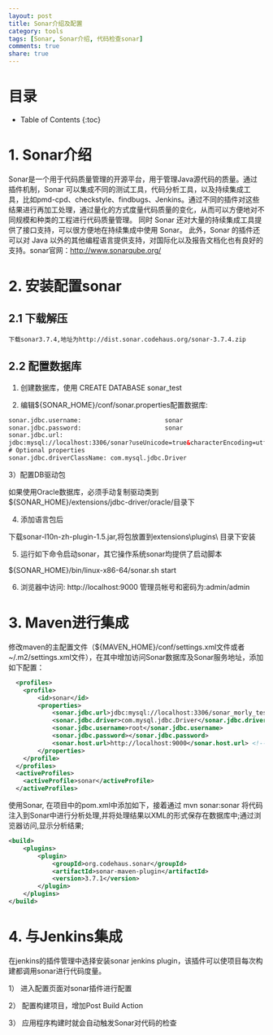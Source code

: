 ```yaml
---
layout: post
title: Sonar介绍及配置
category: tools
tags: [Sonar, Sonar介绍, 代码检查sonar]
comments: true
share: true
---
```


# 目录  #

* Table of Contents
{:toc}

# 1. Sonar介绍  #

Sonar是一个用于代码质量管理的开源平台，用于管理Java源代码的质量。通过插件机制，Sonar 可以集成不同的测试工具，代码分析工具，以及持续集成工具，比如pmd-cpd、checkstyle、findbugs、Jenkins。通过不同的插件对这些结果进行再加工处理，通过量化的方式度量代码质量的变化，从而可以方便地对不同规模和种类的工程进行代码质量管理。
同时 Sonar 还对大量的持续集成工具提供了接口支持，可以很方便地在持续集成中使用 Sonar。
此外，Sonar 的插件还可以对 Java 以外的其他编程语言提供支持，对国际化以及报告文档化也有良好的支持。sonar官网：http://www.sonarqube.org/

# 2. 安装配置sonar  #

## 2.1 下载解压   ## 
    下载sonar3.7.4,地址为http://dist.sonar.codehaus.org/sonar-3.7.4.zip

## 2.2 配置数据库  ##
 1) 创建数据库，使用 CREATE DATABASE sonar_test
     
 2) 编辑${SONAR_HOME}/conf/sonar.properties配置数据库:
     
```xml
sonar.jdbc.username:                       sonar
sonar.jdbc.password:                       sonar
sonar.jdbc.url:                            
jdbc:mysql://localhost:3306/sonar?useUnicode=true&characterEncoding=utf8&rewriteBatchedStatements=true
# Optional properties
sonar.jdbc.driverClassName: com.mysql.jdbc.Driver
```

3）配置DB驱动包
      
  如果使用Oracle数据库，必须手动复制驱动类到${SONAR_HOME}/extensions/jdbc-driver/oracle/目录下
        
4) 添加语言包后
      
下载sonar-l10n-zh-plugin-1.5.jar,将包放置到extensions\plugins\ 目录下安装
        
5) 运行如下命令启动sonar，其它操作系统sonar均提供了启动脚本
      
${SONAR_HOME}/bin/linux-x86-64/sonar.sh start
        
6) 浏览器中访问: http://localhost:9000  管理员帐号和密码为:admin/admin

# 3. Maven进行集成  #

修改maven的主配置文件（${MAVEN_HOME}/conf/settings.xml文件或者 ~/.m2/settings.xml文件），在其中增加访问Sonar数据库及Sonar服务地址，添加如下配置：

```xml
  <profiles>
    <profile>
        <id>sonar</id>
        <properties>
            <sonar.jdbc.url>jdbc:mysql://localhost:3306/sonar_morly_test</sonar.jdbc.url>
            <sonar.jdbc.driver>com.mysql.jdbc.Driver</sonar.jdbc.driver>
            <sonar.jdbc.username>root</sonar.jdbc.username>
            <sonar.jdbc.password></sonar.jdbc.password>
            <sonar.host.url>http://localhost:9000</sonar.host.url> <!-- Sonar服务器访问地址 -->
        </properties>
    </profile>
  </profiles>
  <activeProfiles>
    <activeProfile>sonar</activeProfile>
  </activeProfiles>
```

使用Sonar, 在项目中的pom.xml中添加如下，接着通过 mvn sonar:sonar 将代码注入到Sonar中进行分析处理,并将处理结果以XML的形式保存在数据库中;通过浏览器访问,显示分析结果;

```xml
<build>
    <plugins>
        <plugin>
            <groupId>org.codehaus.sonar</groupId>
            <artifactId>sonar-maven-plugin</artifactId>
            <version>3.7.1</version>
        </plugin>
    </plugins>
</build>
```

# 4. 与Jenkins集成  #
在jenkins的插件管理中选择安装sonar jenkins plugin，该插件可以使项目每次构建都调用sonar进行代码度量。

1） 进入配置页面对sonar插件进行配置

2） 配置构建项目，增加Post Build Action

3） 应用程序构建时就会自动触发Sonar对代码的检查